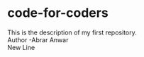 # code-for-coders
This is the description of my first repository.<br>
Author -Abrar Anwar<br>
New Line

